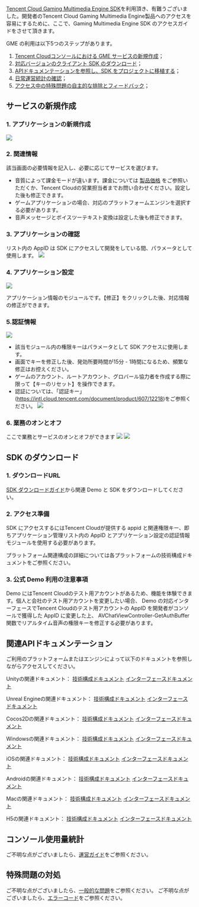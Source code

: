 [Tencent Cloud Gaming Multimedia Engine SDK](https://cloud.tencent.com/product/tmg?idx=1)を利用頂き、有難うございました。開発者のTencent Cloud Gaming Multimedia Engine製品へのアクセスを容易にするために、ここで、Gaming Multimedia Engine SDK のアクセスガイドをさせて頂きます。

GME の利用は以下5つのステップがあります。
1. [Tencent Cloudコンソールにおける GME サービスの新規作成](#.E6.96.B0.E5.BB.BA.E6.9C.8D.E5.8A.A1)；
2. [対応バージョンのクライアント SDK のダウンロード](#.E4.B8.8B.E8.BD.BD-sdk)；
3. [APIドキュメンテーションを参照し、SDK をプロジェクトに移植する](#.E7.9B.B8.E5.85.B3-api-.E6.96.87.E6.A1.A3)；
4. [日常運営統計の確認](#.E6.8E.A7.E5.88.B6.E5.8F.B0.E7.94.A8.E9.87.8F.E7.BB.9F.E8.AE.A1)；
5. [アクセス中の特殊問題の自主的な排除とフィードバック](#.E7.89.B9.E6.AE.8A.E9.97.AE.E9.A2.98.E5.A4.84.E7.90.86)；


## サービスの新規作成
### 1. アプリケーションの新規作成
![](https://main.qcloudimg.com/raw/7b682f5aaf2f9995a6eef37a3296b7ac.png)

### 2. 関連情報
該当画面の必要情報を記入し、必要に応じてサービスを選びます。 
- 音質によって課金モードが違います。課金については [製品価格](https://cloud.tencent.com/document/product/607/17808) をご参照いただくか、Tencent Cloudの営業担当者までお問い合わせください。設定した後も修正できます。
- ゲームアプリケーションの場合、対応のプラットフォームエンジンを選択する必要があります。
- 音声メッセージとボイスツーテキスト変換は設定した後も修正できます。

<!--![](https://main.qcloudimg.com/raw/8bed789287a2b1a0dfe4861fd052d70c.png)-->


### 3. アプリケーションの確認
リスト内の AppID は SDK にアクセスして開発をしている間、パラメータとして使用します。
![](https://main.qcloudimg.com/raw/efbdf4105eb37cfa40e96223e2b7a840.png)


### 4. アプリケーション設定
![](https://main.qcloudimg.com/raw/c3cef70b9fe48c050cfec1ce81b23979.png)

アプリケーション情報のモジュールです。【修正】をクリックした後、対応情報の修正ができます。

### 5.認証情報
![](https://main.qcloudimg.com/raw/fa2ca0b76d1ac0f03aa769a4d5972308.png)
- 該当モジュール内の権限キーはパラメータとして SDK アクセスに使用します。 
- 画面でキーを修正した後、発効所要時間が15分 - 1時間になるため、頻繁な修正はお控えください。
- ゲームのアカウント、ルートアカウント、グロバール協力者を作成する際に限って【キーのリセット】を操作できます。
- 認証については、「認証キー」(https://intl.cloud.tencent.com/document/product/607/12218)をご参照ください。
 ![](https://main.qcloudimg.com/raw/e65e03a506eda099d3cedca85ea9685c.png)


### 6. 業務のオンとオフ
ここで業務とサービスのオンとオフができます
![](https://main.qcloudimg.com/raw/1e3d12f084942645714158eb68767acf.png)
![](https://main.qcloudimg.com/raw/ec0f00f1afc229b6db5676772c53edad.png)


## SDK のダウンロード 
### 1. ダウンロードURL
[SDK ダウンロードガイド](https://intl.cloud.tencent.com/document/product/607/18521)から関連 Demo と SDK をダウンロードしてください。

### 2. アクセス準備
SDK にアクセスするにはTencent Cloudが提供する appid と関連権限キー、即ちアプリケーション管理リスト内の AppID とアプリケーション設定の認証情報モジュールを使用する必要があります。

プラットフォーム関連構成の詳細については各プラットフォームの技術構成ドキュメントをご参照ください。

### 3. 公式 Demo 利用の注意事項
Demo にはTencent Cloudのテスト用アカウントがあるため、機能を体験できます。個人と会社のテスト用アカウントを変更したい場合、 Demo の対応インターフェースでTencent Cloudのテスト用アカウントの AppID を開発者がコンソールで獲得した AppID に変更した上、 AVChatViewController-GetAuthBuffer 関数でリアルタイム音声の権限キーを修正する必要があります。


## 関連APIドキュメンテーション
ご利用のプラットフォームまたはエンジンによって以下のドキュメントを参照しながらアクセスしてください。

Unityの関連ドキュメント：
 [技術構成ドキュメント](https://intl.cloud.tencent.com/document/product/607/10783)
 [インターフェースドキュメント](https://intl.cloud.tencent.com/document/product/607/15210)

Unreal Engineの関連ドキュメント：
 [技術構成ドキュメント](https://intl.cloud.tencent.com/document/product/607/10783)
 [インターフェースドキュメント](https://intl.cloud.tencent.com/document/product/607/15210)

Cocos2Dの関連ドキュメント：
 [技術構成ドキュメント](https://intl.cloud.tencent.com/document/product/607/10783)
 [インターフェースドキュメント](https://intl.cloud.tencent.com/document/product/607/15210)

Windowsの関連ドキュメント：
 [技術構成ドキュメント](https://intl.cloud.tencent.com/document/product/607/10783)
 [インターフェースドキュメント](https://intl.cloud.tencent.com/document/product/607/15210)

iOSの関連ドキュメント：
 [技術構成ドキュメント](https://intl.cloud.tencent.com/document/product/607/10783)
 [インターフェースドキュメント](https://intl.cloud.tencent.com/document/product/607/15210)

Androidの関連ドキュメント：
 [技術構成ドキュメント](https://intl.cloud.tencent.com/document/product/607/10783)
 [インターフェースドキュメント](https://intl.cloud.tencent.com/document/product/607/15210)

Macの関連ドキュメント：
 [技術構成ドキュメント](https://intl.cloud.tencent.com/document/product/607/10783)
 [インターフェースドキュメント](https://intl.cloud.tencent.com/document/product/607/15210)

H5の関連ドキュメント：
 [技術構成ドキュメント](https://intl.cloud.tencent.com/document/product/607/10783)
 [インターフェースドキュメント](https://intl.cloud.tencent.com/document/product/607/15210)



## コンソール使用量統計
ご不明な点がございましたら、[運営ガイド](https://intl.cloud.tencent.com/document/product/607/17448)をご参照ください。


## 特殊問題の対処
ご不明な点がございましたら、[一般的な問題](https://intl.cloud.tencent.com/document/product/607/30254)をご参照ください。
ご不明な点がございましたら、[エラーコード](https://intl.cloud.tencent.com/document/product/607/15173)をご参照ください。



